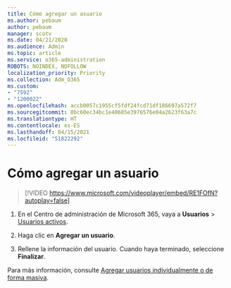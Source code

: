 ```yaml
---
title: Cómo agregar un asuario
ms.author: pebaum
author: pebaum
manager: scotv
ms.date: 04/21/2020
ms.audience: Admin
ms.topic: article
ms.service: o365-administration
ROBOTS: NOINDEX, NOFOLLOW
localization_priority: Priority
ms.collection: Adm_O365
ms.custom:
- "7592"
- "1200022"
ms.openlocfilehash: accb0057c1955cf5fdf24fcd71df186697a572f7
ms.sourcegitcommit: 8bc60ec34bc1e40685e3976576e04a2623f63a7c
ms.translationtype: HT
ms.contentlocale: es-ES
ms.lasthandoff: 04/15/2021
ms.locfileid: "51822292"
---
```

# <a name="how-to-add-a-user"></a>Cómo agregar un asuario

> [!VIDEO https://www.microsoft.com/videoplayer/embed/RE1FOfN?autoplay=false]

1. En el Centro de administración de Microsoft 365, vaya a **Usuarios** > [Usuarios activos](https://admin.microsoft.com/Adminportal/Home?source=applauncher#/users).

2. Haga clic en **Agregar un usuario**.

3. Rellene la información del usuario. Cuando haya terminado, seleccione **Finalizar**.

Para más información, consulte [Agregar usuarios individualmente o de forma masiva](https://docs.microsoft.com/microsoft-365/admin/add-users/add-users).